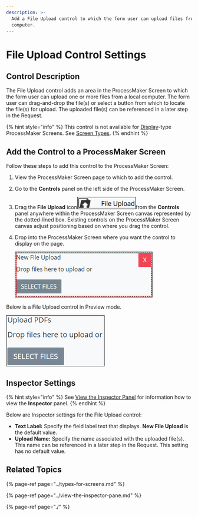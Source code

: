 ```yaml
---
description: >-
  Add a File Upload control to which the form user can upload files from a local
  computer.
---
```


# File Upload Control Settings

## Control Description

The File Upload control adds an area in the ProcessMaker Screen to which the form user can upload one or more files from a local computer. The form user can drag-and-drop the file\(s\) or select a button from which to locate the file\(s\) for upload. The uploaded file\(s\) can be referenced in a later step in the Request.

{% hint style="info" %}
This control is not available for [Display](../types-for-screens.md#display)-type ProcessMaker Screens. See [Screen Types](../types-for-screens.md).
{% endhint %}

## Add the Control to a ProcessMaker Screen <a id="add-the-control-to-a-processmaker-screen"></a>

Follow these steps to add this control to the ProcessMaker Screen:

1. View the ProcessMaker Screen page to which to add the control.
2. Go to the **Controls** panel on the left side of the ProcessMaker Screen.
3. Drag the **File Upload** icon![](../../../../.gitbook/assets/file-upload-control-screens-builder-processes.png)from the **Controls** panel anywhere within the ProcessMaker Screen canvas represented by the dotted-lined box. Existing controls on the ProcessMaker Screen canvas adjust positioning based on where you drag the control.
4. Drop into the ProcessMaker Screen where you want the control to display on the page.  

   ![](../../../../.gitbook/assets/file-upload-control-placed-screens-builder-processes.png)

Below is a File Upload control in Preview mode.

![File Upload Control in Preview mode](../../../../.gitbook/assets/file-upload-control-preview-screens-builder-processes.png)

## Inspector Settings <a id="inspector-settings"></a>

{% hint style="info" %}
See [View the Inspector Panel](../view-the-inspector-pane.md) for information how to view the **Inspector** panel.
{% endhint %}

Below are Inspector settings for the File Upload control:

* **Text Label:** Specify the field label text that displays. **New File Upload** is the default value.
* **Upload Name:** Specify the name associated with the uploaded file\(s\). This name can be referenced in a later step in the Request. This setting has no default value.

## Related Topics <a id="related-topics"></a>

{% page-ref page="../types-for-screens.md" %}

{% page-ref page="../view-the-inspector-pane.md" %}

{% page-ref page="./" %}


